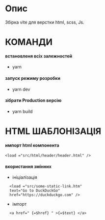 # Опис

Збірка vite для верстки html, scss, Js.

# КОМАНДИ

#### встановленя всіх залежностей

- yarn

#### запуск режиму розробки

- yarn dev

#### зібрати Production версію

- yarn build

# HTML ШАБЛОНІЗАЦІЯ

#### импорт html компонента

```
<load ="src/html/header/header.html" />
```

#### вкористання змінних

- ініціалізація

```
  <load ="src/some-static-link.htm"
  text="Go to DuckDuckGo"
  href="https://duckduckgo.com" />
```

- імпорт

```
  <a href=" {=$href} " >{=$text} </a>
```
